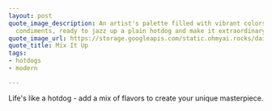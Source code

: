 ```yaml
---
layout: post
quote_image_description: An artist's palette filled with vibrant colors and various
  condiments, ready to jazz up a plain hotdog and make it extraordinary.
quote_image_url: https://storage.googleapis.com/static.ohmyai.rocks/daily/2024-02-13.jpg
quote_title: Mix It Up
tags:
- hotdogs
- modern

---
```


Life's like a hotdog - add a mix of flavors to create your unique masterpiece.